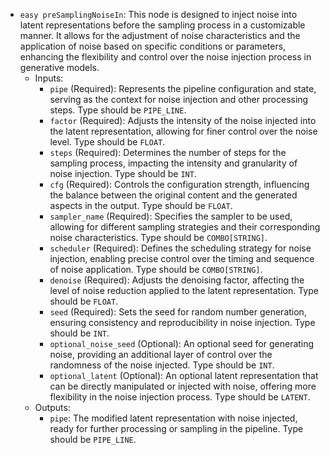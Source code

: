 - `easy preSamplingNoiseIn`: This node is designed to inject noise into latent representations before the sampling process in a customizable manner. It allows for the adjustment of noise characteristics and the application of noise based on specific conditions or parameters, enhancing the flexibility and control over the noise injection process in generative models.
    - Inputs:
        - `pipe` (Required): Represents the pipeline configuration and state, serving as the context for noise injection and other processing steps. Type should be `PIPE_LINE`.
        - `factor` (Required): Adjusts the intensity of the noise injected into the latent representation, allowing for finer control over the noise level. Type should be `FLOAT`.
        - `steps` (Required): Determines the number of steps for the sampling process, impacting the intensity and granularity of noise injection. Type should be `INT`.
        - `cfg` (Required): Controls the configuration strength, influencing the balance between the original content and the generated aspects in the output. Type should be `FLOAT`.
        - `sampler_name` (Required): Specifies the sampler to be used, allowing for different sampling strategies and their corresponding noise characteristics. Type should be `COMBO[STRING]`.
        - `scheduler` (Required): Defines the scheduling strategy for noise injection, enabling precise control over the timing and sequence of noise application. Type should be `COMBO[STRING]`.
        - `denoise` (Required): Adjusts the denoising factor, affecting the level of noise reduction applied to the latent representation. Type should be `FLOAT`.
        - `seed` (Required): Sets the seed for random number generation, ensuring consistency and reproducibility in noise injection. Type should be `INT`.
        - `optional_noise_seed` (Optional): An optional seed for generating noise, providing an additional layer of control over the randomness of the noise injected. Type should be `INT`.
        - `optional_latent` (Optional): An optional latent representation that can be directly manipulated or injected with noise, offering more flexibility in the noise injection process. Type should be `LATENT`.
    - Outputs:
        - `pipe`: The modified latent representation with noise injected, ready for further processing or sampling in the pipeline. Type should be `PIPE_LINE`.
